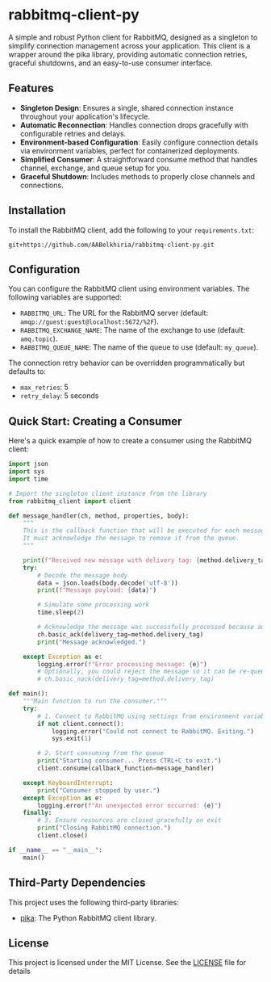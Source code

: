 # rabbitmq-client-py

A simple and robust Python client for RabbitMQ, designed as a singleton to simplify connection management across your application. This client is a wrapper around the pika library, providing automatic connection retries, graceful shutdowns, and an easy-to-use consumer interface.

## Features
- **Singleton Design**: Ensures a single, shared connection instance throughout your application's lifecycle.
- **Automatic Reconnection**: Handles connection drops gracefully with configurable retries and delays.
- **Environment-based Configuration**: Easily configure connection details via environment variables, perfect for containerized deployments.
- **Simplified Consumer**: A straightforward consume method that handles channel, exchange, and queue setup for you.
- **Graceful Shutdown**: Includes methods to properly close channels and connections.

## Installation
To install the RabbitMQ client, add the following to your `requirements.txt`:

```
git+https://github.com/AABelkhiria/rabbitmq-client-py.git
```

## Configuration
You can configure the RabbitMQ client using environment variables. The following variables are supported:
- `RABBITMQ_URL`: The URL for the RabbitMQ server (default: `amqp://guest:guest@localhost:5672/%2F`).
- `RABBITMQ_EXCHANGE_NAME`: The name of the exchange to use (default: `amq.topic`).
- `RABBITMQ_QUEUE_NAME`: The name of the queue to use (default: `my_queue`).

The connection retry behavior can be overridden programmatically but defaults to:
- `max_retries`: 5
- `retry_delay`: 5 seconds

## Quick Start: Creating a Consumer
Here's a quick example of how to create a consumer using the RabbitMQ client:
```python
import json
import sys
import time

# Import the singleton client instance from the library
from rabbitmq_client import client

def message_handler(ch, method, properties, body):
    """
    This is the callback function that will be executed for each message received.
    It must acknowledge the message to remove it from the queue.
    """

    print(f"Received new message with delivery tag: {method.delivery_tag}")
    try:
        # Decode the message body
        data = json.loads(body.decode('utf-8'))
        print(f"Message payload: {data}")

        # Simulate some processing work
        time.sleep(2)

        # Acknowledge the message was successfully processed because auto_ack=False
        ch.basic_ack(delivery_tag=method.delivery_tag)
        print("Message acknowledged.")

    except Exception as e:
        logging.error(f"Error processing message: {e}")
        # Optionally, you could reject the message so it can be re-queued or sent to a dead-letter exchange
        # ch.basic_nack(delivery_tag=method.delivery_tag)

def main():
    """Main function to run the consumer."""
    try:
        # 1. Connect to RabbitMQ using settings from environment variables. You can override settings here, e.g., client.connect(max_retries=10)
        if not client.connect():
            logging.error("Could not connect to RabbitMQ. Exiting.")
            sys.exit(1)

        # 2. Start consuming from the queue
        print("Starting consumer... Press CTRL+C to exit.")
        client.consume(callback_function=message_handler)

    except KeyboardInterrupt:
        print("Consumer stopped by user.")
    except Exception as e:
        logging.error(f"An unexpected error occurred: {e}")
    finally:
        # 3. Ensure resources are closed gracefully on exit
        print("Closing RabbitMQ connection.")
        client.close()

if __name__ == "__main__":
    main()
```

## Third-Party Dependencies
This project uses the following third-party libraries:
- [pika](https://pypi.org/project/pika/): The Python RabbitMQ client library.

## License
This project is licensed under the MIT License. See the [LICENSE](LICENSE) file for details

